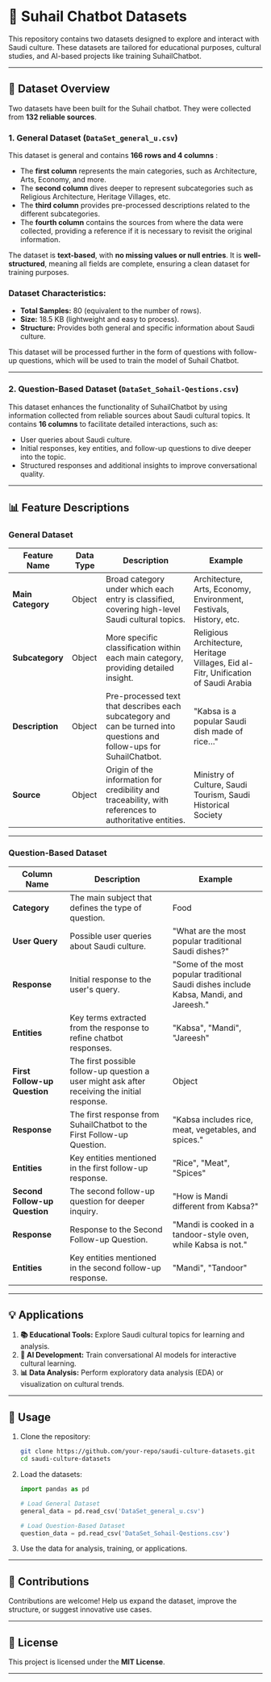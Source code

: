 # 🌟 Suhail Chatbot Datasets  
This repository contains two datasets designed to explore and interact with Saudi culture. These datasets are tailored for educational purposes, cultural studies, and AI-based projects like training SuhailChatbot.

---

## 📂 Dataset Overview  

Two datasets have been built for the Suhail chatbot. They were collected from **132 reliable sources**.  

### 1. General Dataset (`DataSet_general_u.csv`)  
This dataset is general and contains **166 rows and 4 columns** :  

- The **first column** represents the main categories, such as Architecture, Arts, Economy, and more.  
- The **second column** dives deeper to represent subcategories such as Religious Architecture, Heritage Villages, etc.  
- The **third column** provides pre-processed descriptions related to the different subcategories.  
- The **fourth column** contains the sources from where the data were collected, providing a reference if it is necessary to revisit the original information.  

The dataset is **text-based**, with **no missing values or null entries**. It is **well-structured**, meaning all fields are complete, ensuring a clean dataset for training purposes.  

### Dataset Characteristics:  

- **Total Samples:** 80 (equivalent to the number of rows).  
- **Size:** 18.5 KB (lightweight and easy to process).  
- **Structure:** Provides both general and specific information about Saudi culture.  

This dataset will be processed further in the form of questions with follow-up questions, which will be used to train the model of Suhail Chatbot.

---

### 2. Question-Based Dataset (`DataSet_Sohail-Qestions.csv`)  
This dataset enhances the functionality of SuhailChatbot by using information collected from reliable sources about Saudi cultural topics. It contains **16 columns** to facilitate detailed interactions, such as:  

- User queries about Saudi culture.  
- Initial responses, key entities, and follow-up questions to dive deeper into the topic.  
- Structured responses and additional insights to improve conversational quality.  

---

## 📊 Feature Descriptions  

### General Dataset  

| **Feature Name** | **Data Type** | **Description** | **Example** |
|------------------|---------------|-----------------|-------------|
| **Main Category** | Object | Broad category under which each entry is classified, covering high-level Saudi cultural topics. | Architecture, Arts, Economy, Environment, Festivals, History, etc. |
| **Subcategory** | Object | More specific classification within each main category, providing detailed insight. | Religious Architecture, Heritage Villages, Eid al-Fitr, Unification of Saudi Arabia |
| **Description** | Object | Pre-processed text that describes each subcategory and can be turned into questions and follow-ups for SuhailChatbot. | "Kabsa is a popular Saudi dish made of rice…" |
| **Source** | Object | Origin of the information for credibility and traceability, with references to authoritative entities. | Ministry of Culture, Saudi Tourism, Saudi Historical Society |

---

### Question-Based Dataset  

| **Column Name**         | **Description**                                                                     | **Example**                                 |
|-------------------------|-------------------------------------------------------------------------------------|---------------------------------------------|
| **Category**            | The main subject that defines the type of question.                                 | Food                                        |
| **User Query**          | Possible user queries about Saudi culture.                                          | "What are the most popular traditional Saudi dishes?" |
| **Response**            | Initial response to the user's query.                                               | "Some of the most popular traditional Saudi dishes include Kabsa, Mandi, and Jareesh." |
| **Entities**            | Key terms extracted from the response to refine chatbot responses.                  | "Kabsa", "Mandi", "Jareesh"                |
| **First Follow-up Question** | The first possible follow-up question a user might ask after receiving the initial response. | Object | "What are the key ingredients in Kabsa?"    |
| **Response**            | The first response from SuhailChatbot to the First Follow-up Question.              | "Kabsa includes rice, meat, vegetables, and spices." |
| **Entities**            | Key entities mentioned in the first follow-up response.                             | "Rice", "Meat", "Spices"                   |
| **Second Follow-up Question** | The second follow-up question for deeper inquiry.                             | "How is Mandi different from Kabsa?"       |
| **Response**            | Response to the Second Follow-up Question.                                          | "Mandi is cooked in a tandoor-style oven, while Kabsa is not." |
| **Entities**            | Key entities mentioned in the second follow-up response.                            | "Mandi", "Tandoor"                         |

---

## 💡 Applications  

1. **📚 Educational Tools:** Explore Saudi cultural topics for learning and analysis.  
2. **🤖 AI Development:** Train conversational AI models for interactive cultural learning.  
3. **📊 Data Analysis:** Perform exploratory data analysis (EDA) or visualization on cultural trends.  

---

## 🚀 Usage  

1. Clone the repository:  
   ```bash
   git clone https://github.com/your-repo/saudi-culture-datasets.git
   cd saudi-culture-datasets
   ```
2. Load the datasets:  

   ```python
   import pandas as pd

   # Load General Dataset
   general_data = pd.read_csv('DataSet_general_u.csv')

   # Load Question-Based Dataset
   question_data = pd.read_csv('DataSet_Sohail-Qestions.csv')
   ```
3. Use the data for analysis, training, or applications.  

---

## 🤝 Contributions  

Contributions are welcome! Help us expand the dataset, improve the structure, or suggest innovative use cases.  

---

## 📜 License  

This project is licensed under the **MIT License**.  

---
